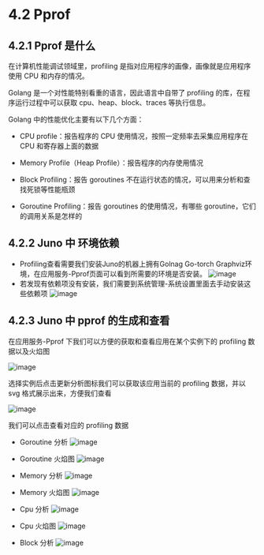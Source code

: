 # 4.2 Pprof

## 4.2.1 Pprof 是什么

在计算机性能调试领域里，profiling 是指对应用程序的画像，画像就是应用程序使用 CPU 和内存的情况。

Golang 是一个对性能特别看重的语言，因此语言中自带了 profiling 的库，在程序运行过程中可以获取 cpu、heap、block、traces 等执行信息。

Golang 中的性能优化主要有以下几个方面：

- CPU profile：报告程序的 CPU 使用情况，按照一定频率去采集应用程序在 CPU 和寄存器上面的数据

- Memory Profile（Heap Profile）：报告程序的内存使用情况

- Block Profiling：报告 goroutines 不在运行状态的情况，可以用来分析和查找死锁等性能瓶颈

- Goroutine Profiling：报告 goroutines 的使用情况，有哪些 goroutine，它们的调用关系是怎样的

## 4.2.2 Juno 中 环境依赖

* Profiling查看需要我们安装Juno的机器上拥有Golnag Go-torch Graphviz环境，在应用服务-Pprof页面可以看到所需要的环境是否安装。
![image](../static/juno/pprof6.1.png)
* 若发现有依赖项没有安装，我们需要到系统管理-系统设置里面去手动安装这些依赖项
![image](../static/juno/pprof6.2.png)


## 4.2.3 Juno 中 pprof 的生成和查看

在应用服务-Pprof 下我们可以方便的获取和查看应用在某个实例下的 profiling 数据以及火焰图

![image](../static/juno/pprof1.1.png)



选择实例后点击更新分析图标我们可以获取该应用当前的 profiling 数据，并以 svg 格式展示出来，方便我们查看

![image](../static/juno/pprof1.2.png)

我们可以点击查看对应的 profiling 数据

- Goroutine 分析
  ![image](../static/juno/pprof2.1.png)

- Goroutine 火焰图
  ![image](../static/juno/pprof2.2.png)

- Memory 分析
  ![image](../static/juno/pprof3.1.png)

- Memory 火焰图
  ![image](../static/juno/pprof3.2.png)

- Cpu 分析
  ![image](../static/juno/pprof5.1.png)

- Cpu 火焰图
  ![image](../static/juno/pprof5.2.png)

- Block 分析
  ![image](../static/juno/pprof4.1.png)
